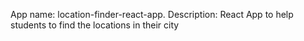 App name: location-finder-react-app.
Description: React App to help students to find the locations in their city